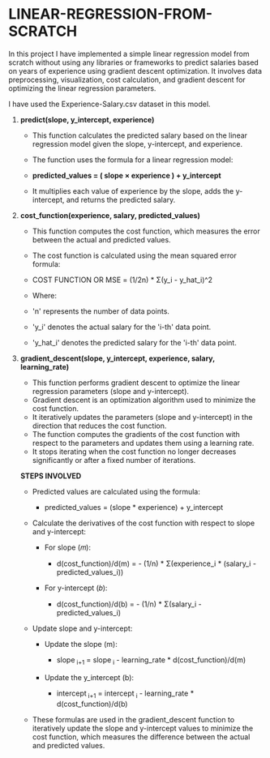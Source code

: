 # LINEAR-REGRESSION-FROM-SCRATCH

In this project I have implemented a simple linear regression model from scratch without using any libraries or frameworks to predict salaries based on years of experience using gradient descent optimization. It involves data preprocessing, visualization, cost calculation, and gradient descent for optimizing the linear regression parameters.

I have used the Experience-Salary.csv dataset in this model.

1. **predict(slope, y_intercept, experience)**

   - This function calculates the predicted salary based on the linear regression model given the slope, y-intercept, and experience.

   - The function uses the formula for a linear regression model:
   - **predicted_values = ( slope × experience ) + y_intercept**

   - It multiplies each value of experience by the slope, adds the y-intercept, and returns the predicted salary.


2. **cost_function(experience, salary, predicted_values)**

   - This function computes the cost function, which measures the error between the actual and predicted values.
   - The cost function is calculated using the mean squared error formula:

   - COST FUNCTION OR MSE = (1/2n) * Σ(y_i - y_hat_i)^2
   
   - Where:
    - 'n' represents the number of data points.
    - 'y_i' denotes the actual salary for the 'i-th' data point.
    - 'y_hat_i' denotes the predicted salary for the 'i-th' data point.

3. **gradient_descent(slope, y_intercept, experience, salary, learning_rate)**

    - This function performs gradient descent to optimize the linear regression parameters (slope and y-intercept).
    - Gradient descent is an optimization algorithm used to minimize the cost function.
    - It iteratively updates the parameters (slope and y-intercept) in the direction that reduces the cost function.
    - The function computes the gradients of the cost function with respect to the parameters and updates them using a learning rate.
    - It stops iterating when the cost function no longer decreases significantly or after a fixed number of iterations.
  
   **STEPS INVOLVED**

    - Predicted values are calculated using the formula:
     
      	- predicted_values = (slope * experience) + y_intercept
      
    - Calculate the derivatives of the cost function with respect to slope and y-intercept:
      
      	- For slope (𝑚):
      
      		- d(cost_function)/d(m) = - (1/n) * Σ(experience_i * (salary_i - predicted_values_i))
      
      	- For y-intercept (𝑏):
      
      		- d(cost_function)/d(b) = - (1/n) * Σ(salary_i - predicted_values_i)
      	   
    - Update slope and y-intercept:
      
      	- Update the slope (m):
      	  
      		- slope<sub> i+1</sub> = slope<sub> i</sub> - learning_rate *  d(cost_function)/d(m) 
      	
      	- Update the y_intercept (b):

          - intercept<sub> i+1</sub> = intercept<sub> i</sub> - learning_rate *  d(cost_function)/d(b) 


    - These formulas are used in the gradient_descent function to iteratively update the slope and y-intercept values to minimize the cost function, which measures the difference between the actual and predicted values.
